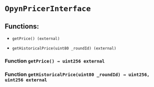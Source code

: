 # `OpynPricerInterface`

## Functions:

- `getPrice() (external)`

- `getHistoricalPrice(uint80 _roundId) (external)`

### Function `getPrice() → uint256 external`

### Function `getHistoricalPrice(uint80 _roundId) → uint256, uint256 external`
